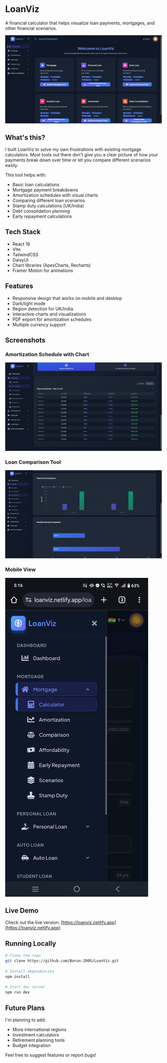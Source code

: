 # LoanViz

A financial calculator that helps visualize loan payments, mortgages, and other financial scenarios.

![LoanViz Dashboard](screenshots/dashboard.png)

## What's this?

I built LoanViz to solve my own frustrations with existing mortgage calculators. Most tools out there don't give you a clear picture of how your payments break down over time or let you compare different scenarios easily.

This tool helps with:
- Basic loan calculations
- Mortgage payment breakdowns
- Amortization schedules with visual charts
- Comparing different loan scenarios
- Stamp duty calculations (UK/India)
- Debt consolidation planning
- Early repayment calculations

## Tech Stack

- React 19
- Vite
- TailwindCSS
- DaisyUI
- Chart libraries (ApexCharts, Recharts)
- Framer Motion for animations

## Features

- Responsive design that works on mobile and desktop
- Dark/light mode
- Region detection for UK/India
- Interactive charts and visualizations
- PDF export for amortization schedules
- Multiple currency support

## Screenshots

### Amortization Schedule with Chart
![Amortization Chart](screenshots/amortization.png)

### Loan Comparison Tool
![Loan Comparison](screenshots/comparison.png)

### Mobile View
![Mobile View](screenshots/mobile.png)

## Live Demo

Check out the live version: [https://loanviz.netlify.app](https://loanviz.netlify.app)

## Running Locally

```bash
# Clone the repo
git clone https://github.com/Barun-2005/LoanViz.git

# Install dependencies
npm install

# Start dev server
npm run dev
```

## Future Plans

I'm planning to add:
- More international regions
- Investment calculators
- Retirement planning tools
- Budget integration

Feel free to suggest features or report bugs!
